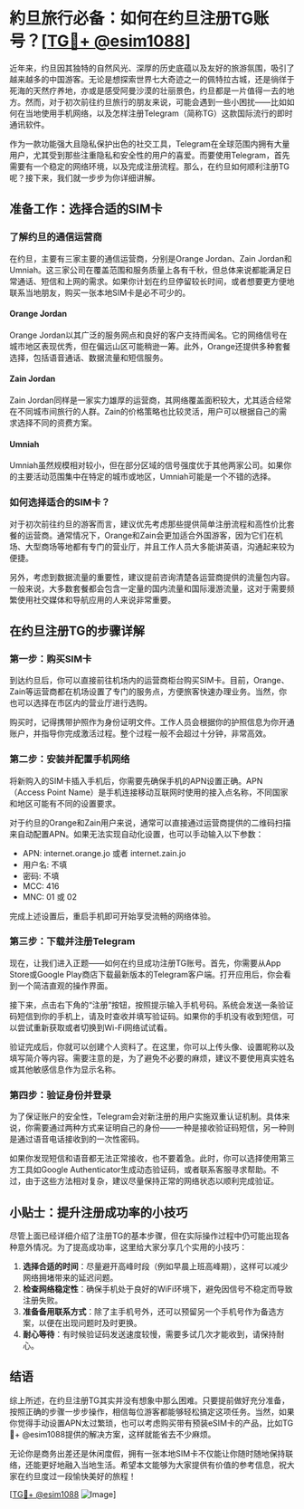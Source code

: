 # 約旦旅行必备：如何在约旦注册TG账号？[[TG💪+ @esim1088](https://t.me/s/esim1088)]

近年来，约旦因其独特的自然风光、深厚的历史底蕴以及友好的旅游氛围，吸引了越来越多的中国游客。无论是想探索世界七大奇迹之一的佩特拉古城，还是徜徉于死海的天然疗养地，亦或是感受阿曼沙漠的壮丽景色，约旦都是一片值得一去的地方。然而，对于初次前往约旦旅行的朋友来说，可能会遇到一些小困扰——比如如何在当地使用手机网络，以及怎样注册Telegram（简称TG）这款国际流行的即时通讯软件。

作为一款功能强大且隐私保护出色的社交工具，Telegram在全球范围内拥有大量用户，尤其受到那些注重隐私和安全性的用户的喜爱。而要使用Telegram，首先需要有一个稳定的网络环境，以及完成注册流程。那么，在约旦如何顺利注册TG呢？接下来，我们就一步步为你详细讲解。

## 准备工作：选择合适的SIM卡

### 了解约旦的通信运营商

在约旦，主要有三家主要的通信运营商，分别是Orange Jordan、Zain Jordan和Umniah。这三家公司在覆盖范围和服务质量上各有千秋，但总体来说都能满足日常通话、短信和上网的需求。如果你计划在约旦停留较长时间，或者想要更方便地联系当地朋友，购买一张本地SIM卡是必不可少的。

#### Orange Jordan
Orange Jordan以其广泛的服务网点和良好的客户支持而闻名。它的网络信号在城市地区表现优秀，但在偏远山区可能稍逊一筹。此外，Orange还提供多种套餐选择，包括语音通话、数据流量和短信服务。

#### Zain Jordan
Zain Jordan同样是一家实力雄厚的运营商，其网络覆盖面积较大，尤其适合经常在不同城市间旅行的人群。Zain的价格策略也比较灵活，用户可以根据自己的需求选择不同的资费方案。

#### Umniah
Umniah虽然规模相对较小，但在部分区域的信号强度优于其他两家公司。如果你的主要活动范围集中在特定的城市或地区，Umniah可能是一个不错的选择。

### 如何选择适合的SIM卡？

对于初次前往约旦的游客而言，建议优先考虑那些提供简单注册流程和高性价比套餐的运营商。通常情况下，Orange和Zain会更加适合外国游客，因为它们在机场、大型商场等地都有专门的营业厅，并且工作人员大多能讲英语，沟通起来较为便捷。

另外，考虑到数据流量的重要性，建议提前咨询清楚各运营商提供的流量包内容。一般来说，大多数套餐都会包含一定量的国内流量和国际漫游流量，这对于需要频繁使用社交媒体和导航应用的人来说非常重要。

## 在约旦注册TG的步骤详解

### 第一步：购买SIM卡

到达约旦后，你可以直接前往机场内的运营商柜台购买SIM卡。目前，Orange、Zain等运营商都在机场设置了专门的服务点，方便旅客快速办理业务。当然，你也可以选择在市区内的营业厅进行选购。

购买时，记得携带护照作为身份证明文件。工作人员会根据你的护照信息为你开通账户，并指导你完成激活过程。整个过程一般不会超过十分钟，非常高效。

### 第二步：安装并配置手机网络

将新购入的SIM卡插入手机后，你需要先确保手机的APN设置正确。APN（Access Point Name）是手机连接移动互联网时使用的接入点名称，不同国家和地区可能有不同的设置要求。

对于约旦的Orange和Zain用户来说，通常可以直接通过运营商提供的二维码扫描来自动配置APN。如果无法实现自动化设置，也可以手动输入以下参数：

- APN: internet.orange.jo 或者 internet.zain.jo
- 用户名: 不填
- 密码: 不填
- MCC: 416
- MNC: 01 或 02

完成上述设置后，重启手机即可开始享受流畅的网络体验。

### 第三步：下载并注册Telegram

现在，让我们进入正题——如何在约旦成功注册TG账号。首先，你需要从App Store或Google Play商店下载最新版本的Telegram客户端。打开应用后，你会看到一个简洁直观的操作界面。

接下来，点击右下角的“注册”按钮，按照提示输入手机号码。系统会发送一条验证码短信到你的手机上，请及时查收并填写验证码。如果你的手机没有收到短信，可以尝试重新获取或者切换到Wi-Fi网络试试看。

验证完成后，你就可以创建个人资料了。在这里，你可以上传头像、设置昵称以及填写简介等内容。需要注意的是，为了避免不必要的麻烦，建议不要使用真实姓名或其他敏感信息作为显示名称。

### 第四步：验证身份并登录

为了保证账户的安全性，Telegram会对新注册的用户实施双重认证机制。具体来说，你需要通过两种方式来证明自己的身份——一种是接收验证码短信，另一种则是通过语音电话接收到的一次性密码。

如果你发现短信和语音都无法正常接收，也不要着急。此时，你可以选择使用第三方工具如Google Authenticator生成动态验证码，或者联系客服寻求帮助。不过，由于这些方法相对复杂，建议尽量保持正常的网络状态以顺利完成验证。

## 小贴士：提升注册成功率的小技巧

尽管上面已经详细介绍了注册TG的基本步骤，但在实际操作过程中仍可能出现各种意外情况。为了提高成功率，这里给大家分享几个实用的小技巧：

1. **选择合适的时间**：尽量避开高峰时段（例如早晨上班高峰期），这样可以减少网络拥堵带来的延迟问题。
2. **检查网络稳定性**：确保手机处于良好的WiFi环境下，避免因信号不稳定而导致注册失败。
3. **准备备用联系方式**：除了主手机号外，还可以预留另一个手机号作为备选方案，以便在出现问题时及时更换。
4. **耐心等待**：有时候验证码发送速度较慢，需要多试几次才能收到，请保持耐心。

## 结语

综上所述，在约旦注册TG其实并没有想象中那么困难。只要提前做好充分准备，按照正确的步骤一步步操作，相信每位游客都能够轻松搞定这项任务。当然，如果你觉得手动设置APN太过繁琐，也可以考虑购买带有预装eSIM卡的产品，比如TG💪+ @esim1088提供的解决方案，这样就能省去不少麻烦。

无论你是商务出差还是休闲度假，拥有一张本地SIM卡不仅能让你随时随地保持联络，还能更好地融入当地生活。希望本文能够为大家提供有价值的参考信息，祝大家在约旦度过一段愉快美好的旅程！

[[TG💪+ @esim1088](https://t.me/s/esim1088) ![Image](https://i.postimg.cc/4NQfJmqS/Snipaste-2025-05-13-00-14-12.png)]